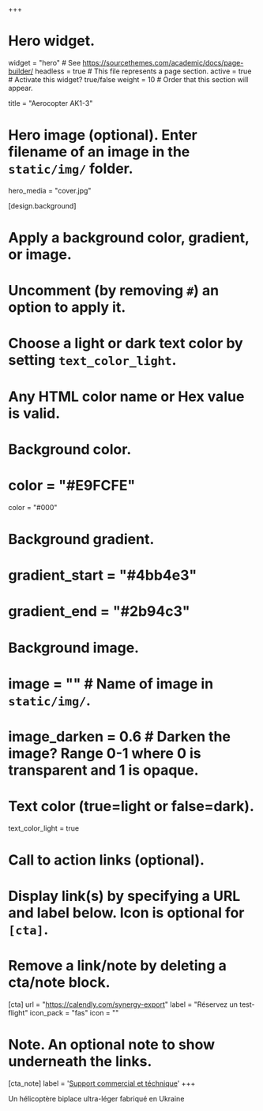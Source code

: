 +++
# Hero widget.
widget = "hero"  # See https://sourcethemes.com/academic/docs/page-builder/
headless = true  # This file represents a page section.
active = true  # Activate this widget? true/false
weight = 10  # Order that this section will appear.

title = "Aerocopter AK1-3"

# Hero image (optional). Enter filename of an image in the `static/img/` folder.
hero_media = "cover.jpg"

[design.background]
  # Apply a background color, gradient, or image.
  #   Uncomment (by removing `#`) an option to apply it.
  #   Choose a light or dark text color by setting `text_color_light`.
  #   Any HTML color name or Hex value is valid.

  # Background color.
  # color = "#E9FCFE"
  color = "#000"
  # Background gradient.
  # gradient_start = "#4bb4e3"
  # gradient_end = "#2b94c3"
  
  # Background image.
  # image = ""  # Name of image in `static/img/`.
  # image_darken = 0.6  # Darken the image? Range 0-1 where 0 is transparent and 1 is opaque.

  # Text color (true=light or false=dark).
  text_color_light = true

# Call to action links (optional).
#   Display link(s) by specifying a URL and label below. Icon is optional for `[cta]`.
#   Remove a link/note by deleting a cta/note block.
[cta]
  url = "https://calendly.com/synergy-export"
  label = "Réservez un test-flight"
  icon_pack = "fas"
  icon = ""
  

# Note. An optional note to show underneath the links.
[cta_note]
  label = '<a class="" href="https://calendly.com/synergy-export">Support commercial et téchnique</a>'
+++

Un hélicoptère biplace ultra-léger fabriqué en Ukraine
